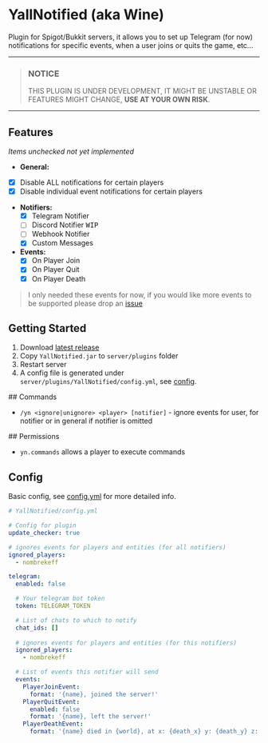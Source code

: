 # YallNotified (aka Wine)

Plugin for Spigot/Bukkit servers, it allows you to set up Telegram (for now) notifications for specific events, when a user joins or quits the game, etc...

****
> ### NOTICE
> THIS PLUGIN IS UNDER DEVELOPMENT, IT MIGHT BE UNSTABLE OR FEATURES MIGHT CHANGE, **USE AT YOUR OWN RISK**.
****


## Features
_Items unchecked not yet implemented_

* **General:**
- [x] Disable ALL notifications for certain players
- [x] Disable individual event notifications for certain players

* **Notifiers:**
  - [x] Telegram Notifier
  - [ ] Discord Notifier <kbd>WIP</kbd>
  - [ ] Webhook Notifier
  - [x] Custom Messages
* **Events:**
  - [x] On Player Join
  - [x] On Player Quit
  - [x] On Player Death

> I only needed these events for now, if you would like more events to be supported please drop an [issue](https://github.com/nombrekeff/spigot-event-notifier/issues/new)


## Getting Started
1. Download [latest release](https://github.com/nombrekeff/spigot-event-notifier/releases)
2. Copy `YallNotified.jar` to `server/plugins` folder
3. Restart server
4. A config file is generated under `server/plugins/YallNotified/config.yml`, see [config](#config).

## Commands
* `/yn <ignore|unignore> <player> [notifier]` - ignore events for user, for notifier or in general if notifier is omitted

## Permissions
* `yn.commands` allows a player to execute commands

## Config
Basic config, see [config.yml](./src/main/resources/config.yml) for more detailed info.

```yaml
# YallNotified/config.yml

# Config for plugin
update_checker: true

# ignores events for players and entities (for all notifiers)
ignored_players:
  - nombrekeff

telegram:
  enabled: false

  # Your telegram bot token
  token: TELEGRAM_TOKEN

  # List of chats to which to notify
  chat_ids: []
  
  # ignores events for players and entities (for this notifiers)
  ignored_players: 
    - nombrekeff

  # List of events this notifier will send
  events:
    PlayerJoinEvent: 
      format: '{name}, joined the server!'
    PlayerQuitEvent: 
      enabled: false
      format: '{name}, left the server!'
    PlayerDeathEvent: 
      format: '{name} died in {world}, at x: {death_x} y: {death_y} z: {death_z} {death_cause}'
```
